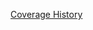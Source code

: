 [Coverage History](https://rawgithub.com/bldr-io/artifacts/local_bldr-io_bldr_2014-03-24_22-25-15/coverage/index.html)

